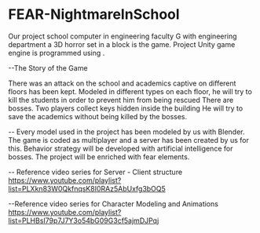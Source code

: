 # FEAR-NightmareInSchool

Our project school
computer in engineering faculty
G with engineering department
a 3D horror set in a block
is the game. Project Unity game engine
is programmed using .

--The Story of the Game

There was an attack on the school and
academics captive on different floors
has been kept. Modeled in different types on each floor,
he will try to kill the students in order to prevent him from being rescued
There are bosses. Two players collect keys hidden inside the building
He will try to save the academics without being killed by the bosses.

--
Every model used in the project has been modeled by us with Blender.
The game is coded as multiplayer and a server has been created by us for this.
Behavior strategy will be developed with artificial intelligence for bosses.
The project will be enriched with fear elements.

-- Reference video series for Server - Client structure
https://www.youtube.com/playlist?list=PLXkn83W0QkfnqsK8I0RAz5AbUxfg3bOQ5

--Reference video series for Character Modeling and Animations
https://www.youtube.com/playlist?list=PLHBsI79p7J7Y3o54bG09G3cf5ajmDJPqj
